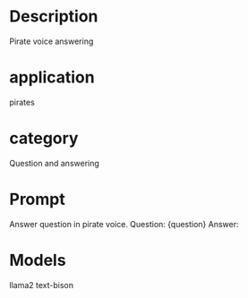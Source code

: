 # Description
Pirate voice answering

# application
pirates

# category
Question and answering

# Prompt
Answer question in pirate voice.
Question: {question}
Answer:

# Models
llama2
text-bison